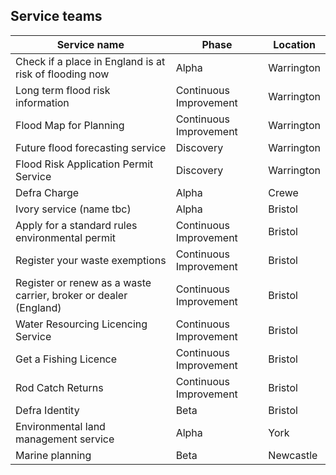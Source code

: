 ## Service teams

<table class="govuk-table">
  <thead class="govuk-table__head">
    <tr class="govuk-table__row">
      <th class="govuk-table__header" scope="col">Service name</th>
      <th class="govuk-table__header" scope="col">Phase</th>
      <th class="govuk-table__header" scope="col">Location</th>
    </tr>
  </thead>
  <tbody class="govuk-table__body">
    <tr class="govuk-table__row">
      <td class="govuk-table__header" scope="row">Check if a place in England is at risk of flooding now</td>
      <td class="govuk-table__cell">Alpha</td>
      <td class="govuk-table__cell">Warrington</td>
    </tr>
    <tr class="govuk-table__row">
      <td class="govuk-table__header" scope="row">Long term flood risk information</td>
      <td class="govuk-table__cell">Continuous Improvement</td>
      <td class="govuk-table__cell">Warrington</td>
    </tr>
    <tr class="govuk-table__row">
      <td class="govuk-table__header" scope="row">Flood Map for Planning</td>
      <td class="govuk-table__cell">Continuous Improvement</td>
      <td class="govuk-table__cell">Warrington</td>
    </tr>
    <tr class="govuk-table__row">
      <td class="govuk-table__header" scope="row">Future flood forecasting service</td>
      <td class="govuk-table__cell">Discovery</td>
      <td class="govuk-table__cell">Warrington</td>
    </tr>
    <tr class="govuk-table__row">
      <td class="govuk-table__header" scope="row">Flood Risk Application Permit Service</td>
      <td class="govuk-table__cell">Discovery</td>
      <td class="govuk-table__cell">Warrington</td>
    </tr>
    <tr class="govuk-table__row">
      <td class="govuk-table__header" scope="row">Defra Charge</td>
      <td class="govuk-table__cell">Alpha</td>
      <td class="govuk-table__cell">Crewe</td>
    </tr>
    <tr class="govuk-table__row">
      <td class="govuk-table__header" scope="row">Ivory service (name tbc)</td>
      <td class="govuk-table__cell">Alpha</td>
      <td class="govuk-table__cell">Bristol</td>
    </tr>
    <tr class="govuk-table__row">
      <td class="govuk-table__header" scope="row">Apply for a standard rules environmental permit</td>
      <td class="govuk-table__cell">Continuous Improvement</td>
      <td class="govuk-table__cell">Bristol</td>
    </tr>
    <tr class="govuk-table__row">
      <td class="govuk-table__header" scope="row">Register your waste exemptions</td>
      <td class="govuk-table__cell">Continuous Improvement</td>
      <td class="govuk-table__cell">Bristol</td>
    </tr>
    <tr class="govuk-table__row">
      <td class="govuk-table__header" scope="row">Register or renew as a waste carrier, broker or dealer (England)</td>
      <td class="govuk-table__cell">Continuous Improvement</td>
      <td class="govuk-table__cell">Bristol</td>
    </tr>
    <tr class="govuk-table__row">
      <td class="govuk-table__header" scope="row">Water Resourcing Licencing Service</td>
      <td class="govuk-table__cell">Continuous Improvement</td>
      <td class="govuk-table__cell">Bristol</td>
    </tr>
    <tr class="govuk-table__row">
      <td class="govuk-table__header" scope="row">Get a Fishing Licence</td>
      <td class="govuk-table__cell">Continuous Improvement</td>
      <td class="govuk-table__cell">Bristol</td>
    </tr>
    <tr class="govuk-table__row">
      <td class="govuk-table__header" scope="row">Rod Catch Returns</td>
      <td class="govuk-table__cell">Continuous Improvement</td>
      <td class="govuk-table__cell">Bristol</td>
    </tr>
    <tr class="govuk-table__row">
      <td class="govuk-table__header" scope="row">Defra Identity</td>
      <td class="govuk-table__cell">Beta</td>
      <td class="govuk-table__cell">Bristol</td>
    </tr>
    <tr class="govuk-table__row">
      <td class="govuk-table__header" scope="row">Environmental land management service</td>
      <td class="govuk-table__cell">Alpha</td>
      <td class="govuk-table__cell">York</td>
    </tr>
    <tr class="govuk-table__row">
      <td class="govuk-table__header" scope="row">Marine planning</td>
      <td class="govuk-table__cell">Beta</td>
      <td class="govuk-table__cell">Newcastle</td>
    </tr>
  </tbody>
</table>




<!-- 
Imports
Exports
Expert catch certificates 
Vetinary Medical Directorate
Chemicals
-->




